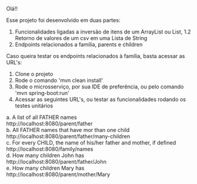 Olá!!

Esse projeto foi desenvolvido em duas partes:
1. Funcionalidades ligadas a inversão de itens de um ArrayList ou List,
1.2 Retorno de valores de um csv em uma Lista de String
2. Endpoints relacionados a família, parents e children

Caso queira testar os endpoints relacionados à família, basta acessar as URL's:
1. Clone o projeto
2. Rode o comando 'mvn clean install'
3. Rode o microsserviço, por sua IDE de preferência, ou pelo comando 'mvn spring-boot:run'
4. Acessar as seguintes URL's, ou testar as funcionalidades rodando os testes unitários

a. A list of all FATHER names <br>
  http://localhost:8080/parent/father <br>
b. All FATHER names that have mor than one child <br>
  http://localhost:8080/parent/father/many-children <br>
c. For every CHILD, the name of his/her father and mother, if defined <br>
  http://localhost:8080/family/names <br>
d. How many children John has <br>
  http://localhost:8080/parent/father/John <br>
e. How many children Mary has <br>
  http://localhost:8080/parent/mother/Mary <br>
  
